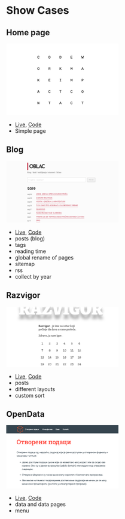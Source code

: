 # Show Cases

## Home page
![](thumbs/home.png)

+ [Live](https://igo.rs), [Code](https://github.com/igr/igo.rs)
+ Simple page

## Blog
![](thumbs/blog.png)

+ [Live](https://oblac.rs), [Code](https://github.com/igr/blog)
+ posts (blog)
+ tags
+ reading time
+ global rename of pages
+ sitemap
+ rss
+ collect by year

## Razvigor
![](thumbs/razvigor.png)

+ [Live](https://razvigor.com), [Code](https://github.com/igr/razvigor)
+ posts
+ different layouts
+ custom sort


## OpenData
![](thumbs/opendata.png)

+ [Live](https://opendata.rs), [Code](https://github.com/heapspace/opendata)
+ data and data pages
+ menu
